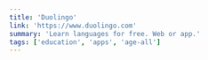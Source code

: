 ```yaml
---
title: 'Duolingo'
link: 'https://www.duolingo.com'
summary: 'Learn languages for free. Web or app.'
tags: ['education', 'apps', 'age-all']
---
```


